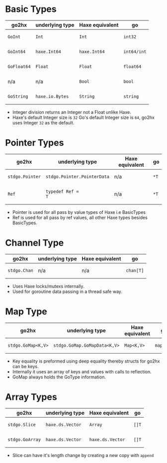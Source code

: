 # Basic Types

| go2hx | underlying type | Haxe equivalent | go |
| --- | --- | --- | --- |
| <pre><code class="language-haxe">GoInt</code></pre> | <pre><code class="language-haxe">Int</code></pre> | <pre><code class="language-haxe">Int</code></pre> | <pre><code class="language-go">int32</code></pre> |
| <pre><code class="language-haxe">GoInt64</code></pre> | <pre><code class="language-haxe">haxe.Int64</code></pre> | <pre><code class="language-haxe">haxe.Int64</code></pre> | <pre><code class="language-go">int64/int</code></pre> |
| <pre><code class="language-haxe">GoFloat64</code></pre> | <pre><code class="language-haxe">Float</code></pre> | <pre><code class="language-haxe">Float</code></pre> | <pre><code class="language-go">float64 |
| n/a | n/a | <pre><code class="language-haxe">Bool</code></pre> | <pre><code class="language-go">bool</code></pre> |
| <pre><code class="language-haxe">GoString</code></pre> | <pre><code class="language-haxe">haxe.io.Bytes</code></pre> | <pre><code class="language-haxe">String</code></pre> | <pre><code class="language-go">string</code></pre> |

* Integer division returns an Integer not a Float unlike Haxe.
* Haxe's default Integer size is ``32`` Go's default Integer size is ``64``, go2hx uses Integer ``32`` as the default.


# Pointer Types
| go2hx | underlying type | Haxe equivalent | go |
| --- | --- | --- | --- |
| <pre><code class="language-haxe">stdgo.Pointer<T></code></pre> | <pre><code class="language-haxe">stdgo.Pointer.PointerData<T></code></pre> | n/a | <pre><code class="language-go">*T</code></pre> |
| <pre><code class="language-haxe">Ref<T> | <pre><code class="language-haxe">typedef Ref<T> = T</code></pre> | n/a | <pre><code class="language-go">*T</code></pre> |
* Pointer is used for all pass by value types of Haxe i.e BasicTypes
* Ref is used for all pass by ref values, all other Haxe types besides BasicTypes.

# Channel Type
| go2hx | underlying type | Haxe equivalent | go 
| --- | --- | --- | --- |
| <pre><code class="language-haxe">stdgo.Chan<T></code></pre> | n/a | n/a | <pre><code class="language-go">chan[T]</code></pre> |
* Uses Haxe locks/mutexs internally.
* Used for goroutine data passing in a thread safe way.

# Map Type
| go2hx | underlying type | Haxe equivalent | go |
| --- | --- | --- | --- |
| <pre><code class="language-haxe">stdgo.GoMap<K,V></code></pre> | <pre><code class="language-haxe">stdgo.GoMap.GoMapData<K,V></code></pre> | <pre><code class="language-haxe">Map<K,V></code></pre> | <pre><code class="language-go">map[K]V</code></pre> |
* Key equality is preformed using deep equality thereby structs for go2hx can be keys.
* Internally it uses an array of keys and values with calls to reflection.
* GoMap always holds the GoType information.

# Array Types
| go2hx | underlying type | Haxe equivalent | go |
| --- | --- | --- | --- |
| <pre><code class="language-haxe">stdgo.Slice<T></code></pre> | <pre><code class="language-haxe">haxe.ds.Vector<T></code></pre> | <pre><code class="language-haxe">Array<T></code></pre> | <pre><code class="language-go">[]T</code></pre> |
| <pre><code class="language-haxe">stdgo.GoArray<T></code></pre> | <pre><code class="language-haxe">haxe.ds.Vector<T> | <pre><code class="language-haxe">haxe.ds.Vector<T></code></pre> | <pre><code class="language-go">[]T</code></pre> |

* Slice can have it's length change by creating a new copy with ``append``